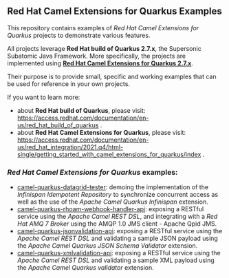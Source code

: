 ## Red Hat Camel Extensions for Quarkus Examples

This repository contains examples of _Red Hat Camel Extensions for Quarkus_ projects to demonstrate various features.

All projects leverage **Red Hat build of Quarkus 2.7.x**, the Supersonic Subatomic Java Framework. More specifically, the projects are implemented using [**Red Hat Camel Extensions for Quarkus 2.7.x**](https://access.redhat.com/documentation/en-us/red_hat_integration/2022.q3/html/getting_started_with_camel_extensions_for_quarkus/index).

Their purpose is to provide small, specific and working examples that can be used for reference in your own projects.

If you want to learn more:
- about **Red Hat build of Quarkus**, please visit: https://access.redhat.com/documentation/en-us/red_hat_build_of_quarkus .
- about **Red Hat Camel Extensions for Quarkus**, please visit: https://access.redhat.com/documentation/en-us/red_hat_integration/2021.q4/html-single/getting_started_with_camel_extensions_for_quarkus/index .

### _Red Hat Camel Extensions for Quarkus_ examples:

* [camel-quarkus-datagrid-tester](./camel-quarkus-datagrid-tester): demoing the implementation of the _Infinispan Idempotent Repository_ to synchronize concurrent access as well as the use of the _Apache Camel Quarkus Infinispan_ extension.
* [camel-quarkus-rhoam-webhook-handler-api](./camel-quarkus-rhoam-webhook-handler-api): exposing a RESTful service using the _Apache Camel REST DSL_, and integrating with a _Red Hat AMQ 7 Broker_ using the AMQP 1.0 JMS client - Apache Qpid JMS.
* [camel-quarkus-jsonvalidation-api](./camel-quarkus-jsonvalidation-api): exposing a RESTful service using the _Apache Camel REST DSL_ and validating a sample JSON payload using the _Apache Camel Quarkus JSON Schema Validator_ extension.
* [camel-quarkus-xmlvalidation-api](./camel-quarkus-xmlvalidation-api): exposing a RESTful service using the _Apache Camel REST DSL_ and validating a sample XML payload using the _Apache Camel Quarkus validator_ extension.
